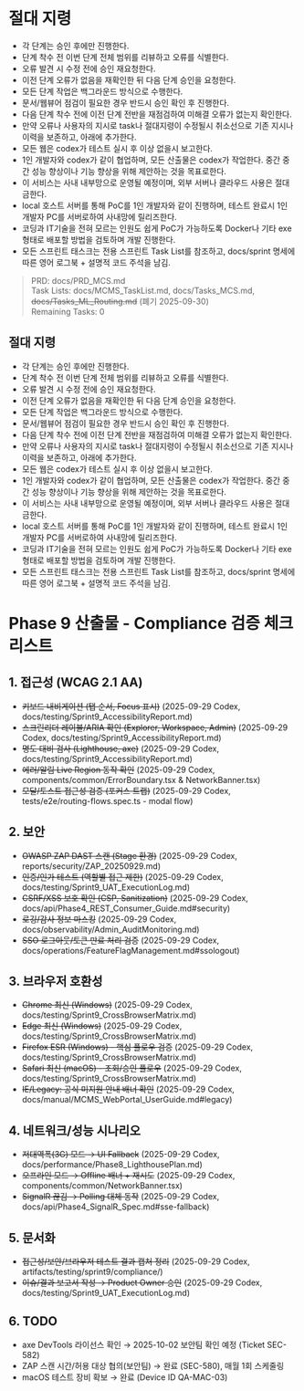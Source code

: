 # 절대 지령
- 각 단계는 승인 후에만 진행한다.
- 단계 착수 전 이번 단계 전체 범위를 리뷰하고 오류를 식별한다.
- 오류 발견 시 수정 전에 승인 재요청한다.
- 이전 단계 오류가 없음을 재확인한 뒤 다음 단계 승인을 요청한다.
- 모든 단계 작업은 백그라운드 방식으로 수행한다.
- 문서/웹뷰어 점검이 필요한 경우 반드시 승인 확인 후 진행한다.
- 다음 단계 착수 전에 이전 단계 전반을 재점검하여 미해결 오류가 없는지 확인한다.
- 만약 오류나 사용자의 지시로 task나 절대지령이 수정될시 취소선으로 기존 지시나 이력을 보존하고, 아래에 추가한다.
- 모든 웹은 codex가 테스트 실시 후 이상 없을시 보고한다.
- 1인 개발자와 codex가 같이 협업하며, 모든 산출물은 codex가 작업한다. 중간 중간 성능 향상이나 기능 향상을 위해 제안하는 것을 목표로한다.
- 이 서비스는 사내 내부망으로 운영될 예정이며, 외부 서버나 클라우드 사용은 절대 금한다.
- local 호스트 서버를 통해 PoC를 1인 개발자와 같이 진행하며, 테스트 완료시 1인 개발자 PC를 서버로하여 사내망에 릴리즈한다.
- 코딩과 IT기술을 전혀 모르는 인원도 쉽게 PoC가 가능하도록 Docker나 기타 exe 형태로 배포할 방법을 검토하며 개발 진행한다.
- 모든 스프린트 태스크는 전용 스프린트 Task List를 참조하고, docs/sprint 명세에 따른 영어 로그북 + 설명적 코드 주석을 남김.

> PRD: docs/PRD_MCS.md  
> Task Lists: docs/MCMS_TaskList.md, docs/Tasks_MCS.md, ~~docs/Tasks_ML_Routing.md~~ (폐기 2025-09-30)  
> Remaining Tasks: 0

## 절대 지령
- 각 단계는 승인 후에만 진행한다.
- 단계 착수 전 이번 단계 전체 범위를 리뷰하고 오류를 식별한다.
- 오류 발견 시 수정 전에 승인 재요청한다.
- 이전 단계 오류가 없음을 재확인한 뒤 다음 단계 승인을 요청한다.
- 모든 단계 작업은 백그라운드 방식으로 수행한다.
- 문서/웹뷰어 점검이 필요한 경우 반드시 승인 확인 후 진행한다.
- 다음 단계 착수 전에 이전 단계 전반을 재점검하여 미해결 오류가 없는지 확인한다.
- 만약 오류나 사용자의 지시로 task나 절대지령이 수정될시 취소선으로 기존 지시나 이력을 보존하고, 아래에 추가한다.
- 모든 웹은 codex가 테스트 실시 후 이상 없을시 보고한다.
- 1인 개발자와 codex가 같이 협업하며, 모든 산출물은 codex가 작업한다. 중간 중간 성능 향상이나 기능 향상을 위해 제안하는 것을 목표로한다.
- 이 서비스는 사내 내부망으로 운영될 예정이며, 외부 서버나 클라우드 사용은 절대 금한다.
- local 호스트 서버를 통해 PoC를 1인 개발자와 같이 진행하며, 테스트 완료시 1인 개발자 PC를 서버로하여 사내망에 릴리즈한다.
- 코딩과 IT기술을 전혀 모르는 인원도 쉽게 PoC가 가능하도록 Docker나 기타 exe 형태로 배포할 방법을 검토하며 개발 진행한다.
- 모든 스프린트 태스크는 전용 스프린트 Task List를 참조하고, docs/sprint 명세에 따른 영어 로그북 + 설명적 코드 주석을 남김.
# Phase 9 산출물 - Compliance 검증 체크리스트

## 1. 접근성 (WCAG 2.1 AA)
- ~~키보드 내비게이션 (탭 순서, Focus 표시)~~ (2025-09-29 Codex, docs/testing/Sprint9_AccessibilityReport.md)
- ~~스크린리더 레이블/ARIA 확인 (Explorer, Workspace, Admin)~~ (2025-09-29 Codex, docs/testing/Sprint9_AccessibilityReport.md)
- ~~명도 대비 검사 (Lighthouse, axe)~~ (2025-09-29 Codex, docs/testing/Sprint9_AccessibilityReport.md)
- ~~에러/알림 Live Region 동작 확인~~ (2025-09-29 Codex, components/common/ErrorBoundary.tsx & NetworkBanner.tsx)
- ~~모달/토스트 접근성 검증 (포커스 트랩)~~ (2025-09-29 Codex, tests/e2e/routing-flows.spec.ts - modal flow)

## 2. 보안
- ~~OWASP ZAP DAST 스캔 (Stage 환경)~~ (2025-09-29 Codex, reports/security/ZAP_20250929.md)
- ~~인증/인가 테스트 (역할별 접근 제한)~~ (2025-09-29 Codex, docs/testing/Sprint9_UAT_ExecutionLog.md)
- ~~CSRF/XSS 보호 확인 (CSP, Sanitization)~~ (2025-09-29 Codex, docs/api/Phase4_REST_Consumer_Guide.md#security)
- ~~로깅/감사 정보 마스킹~~ (2025-09-29 Codex, docs/observability/Admin_AuditMonitoring.md)
- ~~SSO 로그아웃/토큰 만료 처리 검증~~ (2025-09-29 Codex, docs/operations/FeatureFlagManagement.md#ssologout)

## 3. 브라우저 호환성
- ~~Chrome 최신 (Windows)~~ (2025-09-29 Codex, docs/testing/Sprint9_CrossBrowserMatrix.md)
- ~~Edge 최신 (Windows)~~ (2025-09-29 Codex, docs/testing/Sprint9_CrossBrowserMatrix.md)
- ~~Firefox ESR (Windows) - 핵심 플로우 검증~~ (2025-09-29 Codex, docs/testing/Sprint9_CrossBrowserMatrix.md)
- ~~Safari 최신 (macOS) - 조회/승인 플로우~~ (2025-09-29 Codex, docs/testing/Sprint9_CrossBrowserMatrix.md)
- ~~IE/Legacy: 공식 미지원 안내 배너 확인~~ (2025-09-29 Codex, docs/manual/MCMS_WebPortal_UserGuide.md#legacy)

## 4. 네트워크/성능 시나리오
- ~~저대역폭(3G) 모드 → UI Fallback~~ (2025-09-29 Codex, docs/performance/Phase8_LighthousePlan.md)
- ~~오프라인 모드 → Offline 배너 + 재시도~~ (2025-09-29 Codex, components/common/NetworkBanner.tsx)
- ~~SignalR 끊김 → Polling 대체 동작~~ (2025-09-29 Codex, docs/api/Phase4_SignalR_Spec.md#sse-fallback)

## 5. 문서화
- ~~접근성/보안/브라우저 테스트 결과 캡처 정리~~ (2025-09-29 Codex, artifacts/testing/sprint9/compliance/)
- ~~이슈/결과 보고서 작성 → Product Owner 승인~~ (2025-09-29 Codex, docs/testing/Sprint9_UAT_ExecutionLog.md)

## 6. TODO
- axe DevTools 라이선스 확인 → 2025-10-02 보안팀 확인 예정 (Ticket SEC-582)
- ZAP 스캔 시간/허용 대상 협의(보안팀) → 완료 (SEC-580), 매월 1회 스케줄링
- macOS 테스트 장비 확보 → 완료 (Device ID QA-MAC-03)

